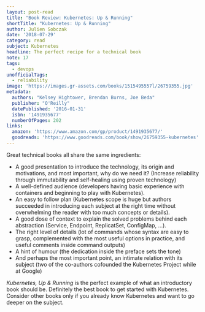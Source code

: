```yaml
---
layout: post-read
title: "Book Review: Kubernetes: Up & Running"
shortTitle: "Kubernetes: Up & Running"
author: Julien Sobczak
date: '2018-07-29'
category: read
subject: Kubernetes
headline: The perfect recipe for a technical book
note: 17
tags:
  - devops
unofficialTags:
  - reliability
image: 'https://images.gr-assets.com/books/1515495557l/26759355.jpg'
metadata:
  authors: "Kelsey Hightower, Brendan Burns, Joe Beda"
  publisher: "O'Reilly"
  datePublished: '2016-01-31'
  isbn: '1491935677'
  numberOfPages: 202
links:
  amazon: 'https://www.amazon.com/gp/product/1491935677/'
  goodreads: 'https://www.goodreads.com/book/show/26759355-kubernetes'
---
```


Great technical books all share the same ingredients:

* A good presentation to introduce the technology, its origin and motivations, and most important, why do we need it? (Increase reliability through immutability and self-healing using proven technology)
* A well-defined audience (developers having basic experience with containers and beginning to play with Kubernetes).
* An easy to follow plan (Kubernetes scope is huge but authors succeeded in introducing each subject at the right time without overwhelming the reader with too much concepts or details).
* A good dose of context to explain the solved problems behind each abstraction (Service, Endpoint, ReplicatSet, ConfigMap, ...).
* The right level of details (lot of commands whose syntax are easy to grasp, complemented with the most useful options in practice, and useful comments inside command outputs)
* A hint of humour (the dedication inside the preface sets the tone)
* And perhaps the most important point, an intimate relation with its subject (two of the co-authors cofounded the Kubernetes Project while at Google)

*Kubernetes, Up & Running* is the perfect example of what an introductory book should be. Definitely the best book to get started with Kubernetes. Consider other books only if you already know Kubernetes and want to go deeper on the subject.

